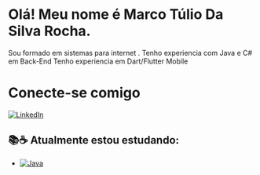 # Olá! Meu nome é Marco Túlio Da Silva Rocha.

Sou formado em sistemas para internet .
Tenho experiencia com Java e C#  em Back-End
Tenho experiencia em Dart/Flutter Mobile

# Conecte-se comigo

[![LinkedIn](https://img.shields.io/badge/LinkedIn-000?style=for-the-badge&logo=linkedin&logoColor=0E76A8)](https://www.linkedin.com/in/marcotuliosilvarocha/)


## 📚☕ Atualmente estou estudando:
- [![Java](https://img.shields.io/badge/Java-000?style=for-the-badge&logo=java)](https://web.dio.me/track/bf7abb82-1324-4074-9949-f474a1a911fe)

